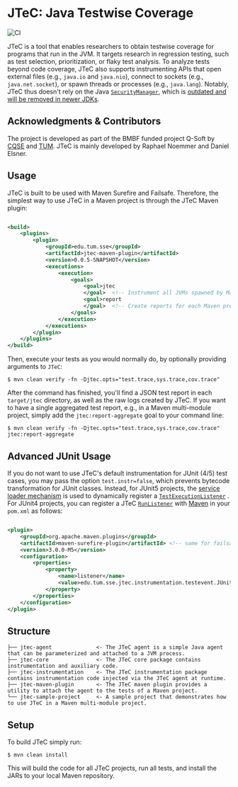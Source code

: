 # JTeC: Java Testwise Coverage

![CI](https://github.com/tum-i4/JTeC/actions/workflows/maven.yml/badge.svg)

JTeC is a tool that enables researchers to obtain testwise coverage for programs that run in the JVM.
It targets research in regression testing, such as test selection, prioritization, or flaky test analysis.
To analyze tests beyond code coverage, JTeC also supports instrumenting APIs that open external files (e.g., `java.io`
and `java.nio`),
connect to sockets (e.g., `java.net.socket`), or spawn threads or processes (e.g., `java.lang`).
Notably, JTeC thus doesn't rely on the Java [`SecurityManager`](https://docs.oracle.com/en/java/javase/11/docs/api/java.base/java/lang/SecurityManager.html), which is [outdated and will be removed in newer JDKs](https://bugs.openjdk.org/browse/JDK-8264713).

## Acknowledgments & Contributors

The project is developed as part of the BMBF funded project Q-Soft by [CQSE](https://www.cqse.eu/en/)
and [TUM](https://www.in.tum.de/i04/).
JTeC is mainly developed by Raphael Noemmer and Daniel Elsner.

## Usage

JTeC is built to be used with Maven Surefire and Failsafe.
Therefore, the simplest way to use JTeC in a Maven project is through the JTeC Maven plugin:

```xml

<build>
    <plugins>
        <plugin>
            <groupId>edu.tum.sse</groupId>
            <artifactId>jtec-maven-plugin</artifactId>
            <version>0.0.5-SNAPSHOT</version>
            <executions>
                <execution>
                    <goals>
                        <goal>jtec
                        </goal>  <!-- Instrument all JVMs spawned by Maven Surefire/Failsafe that execute tests -->
                        <goal>report
                        </goal>  <!-- Create reports for each Maven project the reactor after test execution -->
                    </goals>
                </execution>
            </executions>
        </plugin>
    </plugins>
</build>
```

Then, execute your tests as you would normally do, by optionally providing arguments to `JTeC`:

```shell
$ mvn clean verify -fn -Djtec.opts="test.trace,sys.trace,cov.trace"
```

After the command has finished, you'll find a JSON test report in each `target/jtec` directory, as well as the raw logs
created by JTeC.
If you want to have a single aggregated test report, e.g., in a Maven multi-module project, simply add
the `jtec:report-aggregate` goal to your command line:

```shell
$ mvn clean verify -fn -Djtec.opts="test.trace,sys.trace,cov.trace" jtec:report-aggregate
```

## Advanced JUnit Usage

If you do not want to use JTeC's default instrumentation for JUnit (4/5) test cases, you may pass the
option `test.instr=false`, which prevents bytecode transformation for JUnit classes.
Instead, for JUnit5 projects,
the [service loader mechanism](https://junit.org/junit5/docs/current/user-guide/#launcher-api-listeners-custom) is used
to dynamically register
a [`TestExecutionListener`](https://junit.org/junit5/docs/current/api/org.junit.platform.launcher/org/junit/platform/launcher/TestExecutionListener.html)
.
For JUnit4 projects, you can register a
JTeC [`RunListener`](https://junit.org/junit4/javadoc/4.12/org/junit/runner/notification/RunListener.html)
with [Maven](https://maven.apache.org/surefire/maven-surefire-plugin/examples/junit.html#using-custom-listeners-and-reporters)
in your `pom.xml` as follows:

```xml

<plugin>
    <groupId>org.apache.maven.plugins</groupId>
    <artifactId>maven-surefire-plugin</artifactId> <!-- same for failsafe -->
    <version>3.0.0-M5</version>
    <configuration>
        <properties>
            <property>
                <name>listener</name>
                <value>edu.tum.sse.jtec.instrumentation.testevent.JUnitTestEventListener</value>
            </property>
        </properties>
    </configuration>
</plugin>
```

## Structure

```
├── jtec-agent              <- The JTeC agent is a simple Java agent that can be parameterized and attached to a JVM process.
├── jtec-core               <- The JTeC core package contains instrumentation and auxiliary code.
├── jtec-instrumentation    <- The JTeC instrumentation package contains instrumentation code injected via the JTeC agent at runtime.
├── jtec-maven-plugin       <- The JTeC maven plugin provides a utility to attach the agent to the tests of a Maven project.
└── jtec-sample-project     <- A sample project that demonstrates how to use JTeC in a Maven multi-module project.
```

## Setup

To build JTeC simply run:

```shell
$ mvn clean install 
```

This will build the code for all JTeC projects, run all tests, and install the JARs to your local Maven repository.
